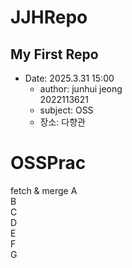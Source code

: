 # JJHRepo
## My First Repo
- Date: 2025.3.31 15:00  
    - author: junhui jeong  
    2022113621
    - subject: OSS
    - 장소: 다향관

# OSSPrac
fetch & merge
A    
B  
C  
D  
E  
F  
G  

    
